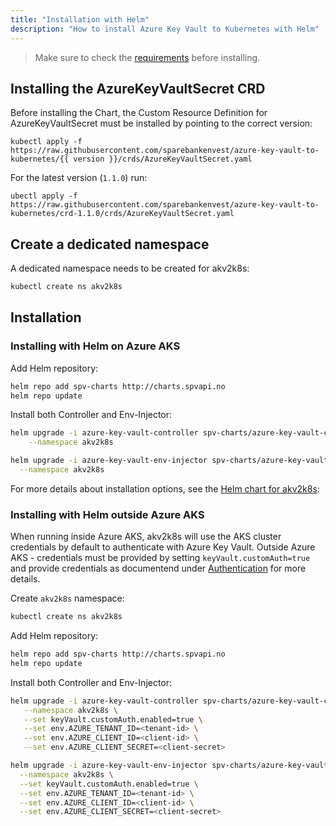 ```yaml
---
title: "Installation with Helm"
description: "How to install Azure Key Vault to Kubernetes with Helm"
---
```


> Make sure to check the [requirements](requirements) before installing. 

## Installing the AzureKeyVaultSecret CRD

Before installing the Chart, the Custom Resource Definition for AzureKeyVaultSecret must be installed by pointing to the correct version:

```
kubectl apply -f https://raw.githubusercontent.com/sparebankenvest/azure-key-vault-to-kubernetes/{{ version }}/crds/AzureKeyVaultSecret.yaml
```

For the latest version (`1.1.0`) run:

```
ubectl apply -f https://raw.githubusercontent.com/sparebankenvest/azure-key-vault-to-kubernetes/crd-1.1.0/crds/AzureKeyVaultSecret.yaml
```

## Create a dedicated namespace

A dedicated namespace needs to be created for akv2k8s:

```bash
kubectl create ns akv2k8s
```

## Installation

### Installing with Helm on Azure AKS

Add Helm repository:

```bash
helm repo add spv-charts http://charts.spvapi.no
helm repo update
```

Install both Controller and Env-Injector:

```bash
helm upgrade -i azure-key-vault-controller spv-charts/azure-key-vault-controller \
    --namespace akv2k8s

helm upgrade -i azure-key-vault-env-injector spv-charts/azure-key-vault-env-injector \
  --namespace akv2k8s
```

For more details about installation options, see the [Helm chart for akv2k8s](https://github.com/SparebankenVest/public-helm-charts/tree/master/stable/akv2k8s):

### Installing with Helm outside Azure AKS 

When running inside Azure AKS, akv2k8s will use the AKS cluster credentials by default to authenticate with Azure Key Vault. Outside Azure AKS - credentials must be provided by setting `keyVault.customAuth=true` and provide credentials as documentend under [Authentication](../security/authentication) for more details.

Create `akv2k8s` namespace:

```bash
kubectl create ns akv2k8s
```

Add Helm repository:

```bash
helm repo add spv-charts http://charts.spvapi.no
helm repo update
```

Install both Controller and Env-Injector:

```bash
helm upgrade -i azure-key-vault-controller spv-charts/azure-key-vault-controller \
   --namespace akv2k8s \
   --set keyVault.customAuth.enabled=true \
   --set env.AZURE_TENANT_ID=<tenant-id> \
   --set env.AZURE_CLIENT_ID=<client-id> \
   --set env.AZURE_CLIENT_SECRET=<client-secret>

helm upgrade -i azure-key-vault-env-injector spv-charts/azure-key-vault-env-injector \
  --namespace akv2k8s \
  --set keyVault.customAuth.enabled=true \
  --set env.AZURE_TENANT_ID=<tenant-id> \
  --set env.AZURE_CLIENT_ID=<client-id> \
  --set env.AZURE_CLIENT_SECRET=<client-secret>
```